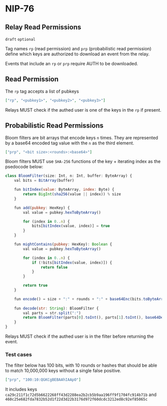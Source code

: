 NIP-76
======

Relay Read Permissions
----------------------

`draft` `optional`

Tag names `rp` (read permission) and `prp` (probabilistic read permission) define which keys are authorized to download an event from the relay. 

Events that include an `rp` or `prp` require AUTH to be downloaded.

## Read Permission

The `rp` tag accepts a list of pubkeys 

```json
["rp", "<pubkey1>", "<pubkey2>", "<pubkey3>"]
```

Relays MUST check if the authed user is one of the keys in the `rp` if present.

## Probabilistic Read Permissions

Bloom filters are bit arrays that encode keys `n` times. They are represented by a base64 encoded tag value with the `n` as the third element. 

```json
["prp", "<bit size>:<rounds>:<base64>"]
```

Bloom filters MUST use `SHA-256` functions of the key + iterating index as the psedocode below: 

```js
class BloomFilter(size: Int, n: Int, buffer: ByteArray) {
    val bits = BitArray(buffer)

    fun bitIndex(value: ByteArray, index: Byte) {
        return BigInt(sha256(value || index)) % size
    }

    fun add(pubkey: HexKey) {
        val value = pubkey.hexToByteArray()

        for (index in 0..n) {
            bits[bitIndex(value, index)] = true 
        }
    }

    fun mightContains(pubkey: HexKey): Boolean {
        val value = pubkey.hexToByteArray()

        for (index in 0..n) {
            if (!bits[bitIndex(value, index)]) {
                return false
            }
        }

        return true
    }

    fun encode() = size + ":" + rounds + ":" + base64Enc(bits.toByteArray()) // base64 might include extra 0 bits to fill the last byte
    
    fun decode(str: String): BloomFilter {
        val parts = str.split(":")
        return BloomFilter(parts[0].toInt(), parts[1].toInt(), base64Decode(bits.toByteArray()))
    }
}
```

Relays MUST check if the authed user is in the filter before returning the event.

### Test cases

The filter below has 100 bits, with 10 rounds or hashes that should be able to match 10,000,000 keys without a single false positive.

```json
["prp", "100:10:QGKCgBEBAAhIAApO"]
```

It includes keys `ca29c211f1c72d5b6622268ff43d2288ea2b2cb5b9aa196ff9f1704fc914b71b` and `460c25e682fda7832b52d1f22d3d22b3176d972f60dcdc3212ed8c92ef85065c`

